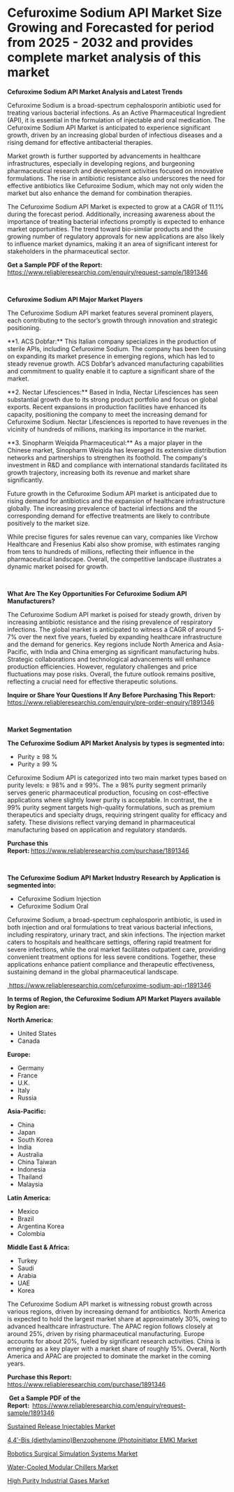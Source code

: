 <p><h1>Cefuroxime Sodium API Market Size Growing and Forecasted for period from 2025 - 2032 and provides complete market analysis of this market</h1></p><p><strong>Cefuroxime Sodium API Market Analysis and Latest Trends</strong></p>
<p><p>Cefuroxime Sodium is a broad-spectrum cephalosporin antibiotic used for treating various bacterial infections. As an Active Pharmaceutical Ingredient (API), it is essential in the formulation of injectable and oral medication. The Cefuroxime Sodium API Market is anticipated to experience significant growth, driven by an increasing global burden of infectious diseases and a rising demand for effective antibacterial therapies.</p><p>Market growth is further supported by advancements in healthcare infrastructures, especially in developing regions, and burgeoning pharmaceutical research and development activities focused on innovative formulations. The rise in antibiotic resistance also underscores the need for effective antibiotics like Cefuroxime Sodium, which may not only widen the market but also enhance the demand for combination therapies.</p><p>The Cefuroxime Sodium API Market is expected to grow at a CAGR of 11.1% during the forecast period. Additionally, increasing awareness about the importance of treating bacterial infections promptly is expected to enhance market opportunities. The trend toward bio-similar products and the growing number of regulatory approvals for new applications are also likely to influence market dynamics, making it an area of significant interest for stakeholders in the pharmaceutical sector.</p></p>
<p><strong>Get a Sample PDF of the Report:&nbsp;</strong> <a href="https://www.reliableresearchiq.com/enquiry/request-sample/1891346?utm_campaign=1900&utm_medium=2&utm_source=Github&utm_content=ia&utm_term=28032025&utm_id=cefuroxime-sodium-api">https://www.reliableresearchiq.com/enquiry/request-sample/1891346</a></p>
<p>&nbsp;</p>
<p><strong>Cefuroxime Sodium API Major Market Players</strong></p>
<p><p>The Cefuroxime Sodium API market features several prominent players, each contributing to the sector’s growth through innovation and strategic positioning. </p><p>**1. ACS Dobfar:** This Italian company specializes in the production of sterile APIs, including Cefuroxime Sodium. The company has been focusing on expanding its market presence in emerging regions, which has led to steady revenue growth. ACS Dobfar’s advanced manufacturing capabilities and commitment to quality enable it to capture a significant share of the market.</p><p>**2. Nectar Lifesciences:** Based in India, Nectar Lifesciences has seen substantial growth due to its strong product portfolio and focus on global exports. Recent expansions in production facilities have enhanced its capacity, positioning the company to meet the increasing demand for Cefuroxime Sodium. Nectar Lifesciences is reported to have revenues in the vicinity of hundreds of millions, marking its importance in the market.</p><p>**3. Sinopharm Weiqida Pharmaceutical:** As a major player in the Chinese market, Sinopharm Weiqida has leveraged its extensive distribution networks and partnerships to strengthen its foothold. The company's investment in R&D and compliance with international standards facilitated its growth trajectory, increasing both its revenue and market share significantly.</p><p>Future growth in the Cefuroxime Sodium API market is anticipated due to rising demand for antibiotics and the expansion of healthcare infrastructure globally. The increasing prevalence of bacterial infections and the corresponding demand for effective treatments are likely to contribute positively to the market size.</p><p>While precise figures for sales revenue can vary, companies like Virchow Healthcare and Fresenius Kabi also show promise, with estimates ranging from tens to hundreds of millions, reflecting their influence in the pharmaceutical landscape. Overall, the competitive landscape illustrates a dynamic market poised for growth.</p></p>
<p>&nbsp;</p>
<p><strong>What Are The Key Opportunities For Cefuroxime Sodium API Manufacturers?</strong></p>
<p><p>The Cefuroxime Sodium API market is poised for steady growth, driven by increasing antibiotic resistance and the rising prevalence of respiratory infections. The global market is anticipated to witness a CAGR of around 5-7% over the next five years, fueled by expanding healthcare infrastructure and the demand for generics. Key regions include North America and Asia-Pacific, with India and China emerging as significant manufacturing hubs. Strategic collaborations and technological advancements will enhance production efficiencies. However, regulatory challenges and price fluctuations may pose risks. Overall, the future outlook remains positive, reflecting a crucial need for effective therapeutic solutions.</p></p>
<p><strong>Inquire or Share Your Questions If Any Before Purchasing This Report:</strong> <a href="https://www.reliableresearchiq.com/enquiry/pre-order-enquiry/1891346?utm_campaign=1900&utm_medium=2&utm_source=Github&utm_content=ia&utm_term=28032025&utm_id=cefuroxime-sodium-api">https://www.reliableresearchiq.com/enquiry/pre-order-enquiry/1891346</a></p>
<p>&nbsp;</p>
<p><strong>Market Segmentation</strong></p>
<p><strong>The Cefuroxime Sodium API Market Analysis by types is segmented into:</strong></p>
<p><ul><li>Purity ≥ 98 %</li><li>Purity ≥ 99 %</li></ul></p>
<p><p>Cefuroxime Sodium API is categorized into two main market types based on purity levels: ≥ 98% and ≥ 99%. The ≥ 98% purity segment primarily serves generic pharmaceutical production, focusing on cost-effective applications where slightly lower purity is acceptable. In contrast, the ≥ 99% purity segment targets high-quality formulations, such as premium therapeutics and specialty drugs, requiring stringent quality for efficacy and safety. These divisions reflect varying demand in pharmaceutical manufacturing based on application and regulatory standards.</p></p>
<p><strong>Purchase this Report:&nbsp;</strong><a href="https://www.reliableresearchiq.com/purchase/1891346?utm_campaign=1900&utm_medium=2&utm_source=Github&utm_content=ia&utm_term=28032025&utm_id=cefuroxime-sodium-api">https://www.reliableresearchiq.com/purchase/1891346</a></p>
<p>&nbsp;</p>
<p><strong>The Cefuroxime Sodium API Market Industry Research by Application is segmented into:</strong></p>
<p><ul><li>Cefuroxime Sodium Injection</li><li>Cefuroxime Sodium Oral</li></ul></p>
<p><p>Cefuroxime Sodium, a broad-spectrum cephalosporin antibiotic, is used in both injection and oral formulations to treat various bacterial infections, including respiratory, urinary tract, and skin infections. The injection market caters to hospitals and healthcare settings, offering rapid treatment for severe infections, while the oral market facilitates outpatient care, providing convenient treatment options for less severe conditions. Together, these applications enhance patient compliance and therapeutic effectiveness, sustaining demand in the global pharmaceutical landscape.</p></p>
<p><a href="https://www.reliableresearchiq.com/cefuroxime-sodium-api-r1891346?utm_campaign=1900&utm_medium=2&utm_source=Github&utm_content=ia&utm_term=28032025&utm_id=cefuroxime-sodium-api">&nbsp;https://www.reliableresearchiq.com/cefuroxime-sodium-api-r1891346</a></p>
<p><strong>In terms of Region, the Cefuroxime Sodium API Market Players available by Region are:</strong></p>
<p>
    <p> <strong> North America: </strong>
        <ul>
            <li>United States</li>
            <li>Canada</li>
        </ul>
        </p> 
    <p> <strong> Europe: </strong>
        <ul>
            <li>Germany</li>
            <li>France</li>
            <li>U.K.</li>
            <li>Italy</li>
            <li>Russia</li>
        </ul>
        </p> 
    <p> <strong> Asia-Pacific: </strong>
        <ul>
            <li>China</li>
            <li>Japan</li>
            <li>South Korea</li>
            <li>India</li>
            <li>Australia</li>
            <li>China Taiwan</li>
            <li>Indonesia</li>
            <li>Thailand</li>
            <li>Malaysia</li>
        </ul>
        </p> 
    <p> <strong> Latin America: </strong>
        <ul>
            <li>Mexico</li>
            <li>Brazil</li>
            <li>Argentina Korea</li>
            <li>Colombia</li>
        </ul>
        </p> 
    <p> <strong> Middle East & Africa: </strong>
        <ul>
            <li>Turkey</li>
            <li>Saudi</li>
            <li>Arabia</li>
            <li>UAE</li>
            <li>Korea</li>
        </ul>
    </p>
    </p>
<p><p>The Cefuroxime Sodium API market is witnessing robust growth across various regions, driven by increasing demand for antibiotics. North America is expected to hold the largest market share at approximately 30%, owing to advanced healthcare infrastructure. The APAC region follows closely at around 25%, driven by rising pharmaceutical manufacturing. Europe accounts for about 20%, fueled by significant research activities. China is emerging as a key player with a market share of roughly 15%. Overall, North America and APAC are projected to dominate the market in the coming years.</p></p>
<p><strong>Purchase this Report: </strong><a href="https://www.reliableresearchiq.com/purchase/1891346?utm_campaign=1900&utm_medium=2&utm_source=Github&utm_content=ia&utm_term=28032025&utm_id=cefuroxime-sodium-api">https://www.reliableresearchiq.com/purchase/1891346</a></p>
<p>&nbsp;<strong>Get a Sample PDF of the Report:&nbsp;&nbsp;</strong><a href="https://www.reliableresearchiq.com/enquiry/request-sample/1891346?utm_campaign=1900&utm_medium=2&utm_source=Github&utm_content=ia&utm_term=28032025&utm_id=cefuroxime-sodium-api">https://www.reliableresearchiq.com/enquiry/request-sample/1891346</a></p>
<p><strong></strong></p>
<p><p><a href="https://github.com/madethkijori/Market-Research-Report-List-1/blob/main/sustained-release-injectables-market.md?utm_campaign=1900&utm_medium=2&utm_source=Github&utm_content=ia&utm_term=28032025&utm_id=cefuroxime-sodium-api">Sustained Release Injectables Market</a></p><p><a href="https://github.com/bichukapac/Market-Research-Report-List-1/blob/main/44-bis-diethylaminobenzophenone-photoinitiator-emk-market.md?utm_campaign=1900&utm_medium=2&utm_source=Github&utm_content=ia&utm_term=28032025&utm_id=cefuroxime-sodium-api">4,4′-Bis (diethylamino)Benzophenone (Photoinitiator EMK) Market</a></p><p><a href="https://github.com/ayondaylos/Market-Research-Report-List-1/blob/main/robotics-surgical-simulation-systems-market.md?utm_campaign=1900&utm_medium=2&utm_source=Github&utm_content=ia&utm_term=28032025&utm_id=cefuroxime-sodium-api">Robotics Surgical Simulation Systems Market</a></p><p><a href="https://github.com/leoustolja/Market-Research-Report-List-1/blob/main/water-cooled-modular-chillers-market.md?utm_campaign=1900&utm_medium=2&utm_source=Github&utm_content=ia&utm_term=28032025&utm_id=cefuroxime-sodium-api">Water-Cooled Modular Chillers Market</a></p><p><a href="https://github.com/kanetaerkid/Market-Research-Report-List-1/blob/main/high-purity-industrial-gases-market.md?utm_campaign=1900&utm_medium=2&utm_source=Github&utm_content=ia&utm_term=28032025&utm_id=cefuroxime-sodium-api">High Purity Industrial Gases Market</a></p></p>